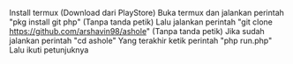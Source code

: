 Install termux (Download dari PlayStore)
Buka termux dan jalankan perintah "pkg install git php" (Tanpa tanda petik)
Lalu jalankan perintah "git clone https://github.com/arshavin98/ashole" (Tanpa tanda petik)
Jika sudah jalankan perintah "cd ashole"
Yang terakhir ketik perintah "php run.php" Lalu ikuti petunjuknya
